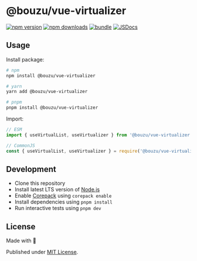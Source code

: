 # @bouzu/vue-virtualizer

[![npm version][npm-version-src]][npm-version-href]
[![npm downloads][npm-downloads-src]][npm-downloads-href]
[![bundle][bundle-src]][bundle-href]
[![JSDocs][jsdocs-src]][jsdocs-href]

## Usage

Install package:

```sh
# npm
npm install @bouzu/vue-virtualizer

# yarn
yarn add @bouzu/vue-virtualizer

# pnpm
pnpm install @bouzu/vue-virtualizer
```

Import:

```js
// ESM
import { useVirtualList, useVirtualizer } from '@bouzu/vue-virtualizer'

// CommonJS
const { useVirtualList, useVirtualizer } = require('@bouzu/vue-virtualizer')
```

## Development

- Clone this repository
- Install latest LTS version of [Node.js](https://nodejs.org/en/)
- Enable [Corepack](https://github.com/nodejs/corepack) using `corepack enable`
- Install dependencies using `pnpm install`
- Run interactive tests using `pnpm dev`

## License

Made with 💛

Published under [MIT License](./LICENSE).


<!-- Badges -->

[npm-version-src]: https://img.shields.io/npm/v/@bouzu/vue-virtualizer?style=flat&colorA=18181B&colorB=F0DB4F
[npm-version-href]: https://npmjs.com/package/@bouzu/vue-virtualizer
[npm-downloads-src]: https://img.shields.io/npm/dm/@bouzu/vue-virtualizer?style=flat&colorA=18181B&colorB=F0DB4F
[npm-downloads-href]: https://npmjs.com/package/@bouzu/vue-virtualizer
[bundle-src]: https://img.shields.io/bundlephobia/minzip/@bouzu/vue-virtualizer?style=flat&colorA=18181B&colorB=F0DB4F
[bundle-href]: https://bundlephobia.com/result?p=@bouzu/vue-virtualizer
[jsdocs-src]: https://img.shields.io/badge/jsDocs.io-reference-18181B?style=flat&colorA=18181B&colorB=F0DB4F
[jsdocs-href]: https://www.jsdocs.io/package/@bouzu/vue-virtualizer
